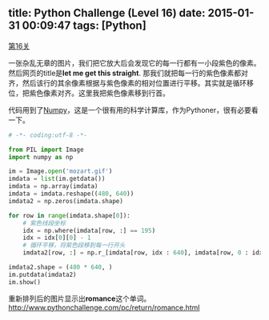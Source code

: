 title: Python Challenge (Level 16)
date: 2015-01-31 00:09:47
tags: [Python]
---

[第16关](http://www.pythonchallenge.com/pc/return/mozart.html)

一张杂乱无章的图片，我们把它放大后会发现它的每一行都有一小段紫色的像素。然后网页的title是**let me get this straight**. 那我们就把每一行的紫色像素都对齐，然后该行的其余像素根据与紫色像素的相对位置进行平移。其实就是循环移位，把紫色像素对齐。这里我把紫色像素移到行首。

代码用到了[Numpy](http://www.numpy.org/)，这是一个很有用的科学计算库，作为Pythoner，很有必要看一下。

<!-- more -->

``` Python
# -*- coding:utf-8 -*-

from PIL import Image
import numpy as np

im = Image.open('mozart.gif')
imdata = list(im.getdata())
imdata = np.array(imdata)
imdata = imdata.reshape((480, 640))
imdata2 = np.zeros(imdata.shape)

for row in range(imdata.shape[0]):
    # 紫色线段坐标
    idx = np.where(imdata[row, :] == 195)
    idx = idx[0][0] - 1
    # 循环平移，将紫色段移到每一行开头
    imdata2[row, :] = np.r_[imdata[row, idx : 640], imdata[row, 0 : idx]]

imdata2.shape = (480 * 640, )
im.putdata(imdata2)
im.show()
```

重新排列后的图片显示出**romance**这个单词。http://www.pythonchallenge.com/pc/return/romance.html
